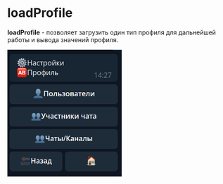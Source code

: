 # loadProfile

**loadProfile** - позволяет загрузить один тип профиля для дальнейшей работы и вывода значений профиля.

![](./1.png)





